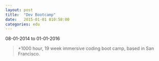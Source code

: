```yaml
---
layout: post
title:  "Dev Bootcamp"
date:   2015-01-01 010:58:00
categories: edu
---
```

08-01-2014 to 01-01-2016

> +1000 hour, 19 week immersive coding boot camp, based in San Francisco.
